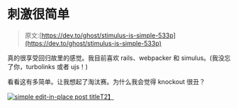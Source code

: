 # 刺激很简单

> 原文:[https://dev.to/ghost/stimulus-is-simple-533p](https://dev.to/ghost/stimulus-is-simple-533p)

真的很享受回归故里的感觉。我目前喜欢 rails、webpacker 和 simulus。(我没忘了你，turbolinks 或者 ujs！)

看看这有多简单。让我想起了淘汰赛。为什么我会觉得 knockout 很丑？

[![simple edit-in-place post title](../Images/8be0a2ebc9602fa59032e32b1f0b2d09.png)T2】](https://res.cloudinary.com/practicaldev/image/fetch/s--D3wBv2K2--/c_limit%2Cf_auto%2Cfl_progressive%2Cq_auto%2Cw_880/https://pbs.twimg.com/media/Dr5MG4RUUAAl29S.png:large)